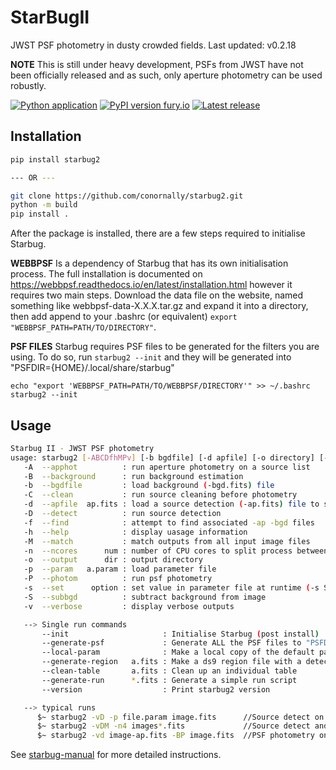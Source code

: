 # StarBugII

JWST PSF photometry in dusty crowded fields.
Last updated: v0.2.18

**NOTE** This is still under heavy development, PSFs from JWST have not been officially released and as such, only aperture photometry can be used robustly.

[![Python application](https://github.com/conornally/starbug2/actions/workflows/python-app.yml/badge.svg)](https://github.com/conornally/starbug2/actions/workflows/python-app.yml)
[![PyPI version fury.io](https://badge.fury.io/py/starbug2.svg)](https://pypi.python.org/pypi/starbug2/)
[![Latest release](https://badgen.net/github/release/conornally/starbug2)](https://github.com/conornally/starbug2/releases)


## Installation

```bash
pip install starbug2

--- OR ---

git clone https://github.com/conornally/starbug2.git
python -m build
pip install .
```


After the package is installed, there are a few steps required to initialise Starbug.

**WEBBPSF** Is a dependency of Starbug that has its own initialisation process. The full installation is documented on https://webbpsf.readthedocs.io/en/latest/installation.html however it requires two main steps. Download the data file on the website, named something like webbpsf-data-X.X.X.tar.gz and expand it into a directory, then add append to your .bashrc (or equivalent) `export "WEBBPSF_PATH=PATH/TO/DIRECTORY"`.

**PSF FILES** Starbug requires PSF files to be generated for the filters you are using. To do so, run `starbug2 --init` and they will be generated into "PSFDIR={HOME}/.local/share/starbug"

```
echo "export 'WEBBPSF_PATH=PATH/TO/WEBBPSF/DIRECTORY'" >> ~/.bashrc
starbug2 --init
```

## Usage

```bash
Starbug II - JWST PSF photometry
usage: starbug2 [-ABCDfhMPv] [-b bgdfile] [-d apfile] [-o directory] [-p file.param] [-s opt=val] image.fits ...
   -A  --apphot          : run aperture photometry on a source list
   -B  --background      : run background estimation
   -b  --bgdfile         : load background (-bgd.fits) file
   -C  --clean           : run source cleaning before photometry 
   -d  --apfile  ap.fits : load a source detection (-ap.fits) file to skip the source detection step
   -D  --detect          : run source detection
   -f  --find            : attempt to find associated -ap -bgd files
   -h  --help            : display uasage information
   -M  --match           : match outputs from all input image files
   -n  --ncores      num : number of CPU cores to split process between
   -o  --output      dir : output directory
   -p  --param   a.param : load parameter file
   -P  --photom          : run psf photometry
   -s  --set      option : set value in parameter file at runtime (-s SIGSKY=3)
   -S  --subbgd          : subtract background from image
   -v  --verbose         : display verbose outputs

   --> Single run commands
       --init                     : Initialise Starbug (post install)
       --generate-psf             : Generate ALL the PSF files to "PSFDIR"
       --local-param              : Make a local copy of the default parameter file
       --generate-region   a.fits : Make a ds9 region file with a detection file
       --clean-table       a.fits : Clean up an individual table
       --generate-run      *.fits : Generate a simple run script
       --version                  : Print starbug2 version

   --> typical runs
      $~ starbug2 -vD -p file.param image.fits      //Source detect on image with a parameter file
      $~ starbug2 -vDM -n4 images*.fits             //Source detect and match outputs of a list of images
      $~ starbug2 -vd image-ap.fits -BP image.fits  //PSF photometry on an image with a source file (image-ap.fits)
```

See [starbug-manual](https://github.com/conornally/starbug2/blob/main/docs/starbug-manual.pdf) for more detailed instructions.




